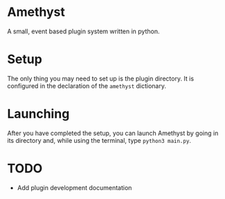 # Amethyst
A small, event based plugin system written in python.  

# Setup
The only thing you may need to set up is the plugin directory. It is configured in the declaration of the `amethyst` dictionary.  

# Launching
After you have completed the setup, you can launch Amethyst by going in its directory and, while using the terminal, type `python3 main.py`.  

# TODO
- Add plugin development documentation  
